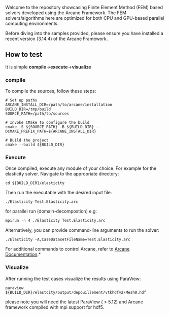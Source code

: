 Welcome to the repository showcasing Finite Element Method (FEM) based solvers developed using the Arcane Framework. The FEM solvers/algorithms here are optimized for both CPU and GPU-based parallel computing environments.

Before diving into the samples provided, please ensure you have installed a recent version (3.14.4) of the Arcane Framework.

## How to test  ##

It is simple **compile**$\rightarrow$**execute**$\rightarrow$**visualize**


### compile ###
To compile the sources, follow these steps:

~~~{sh}
# Set up paths
ARCANE_INSTALL_DIR=/path/to/arcane/installation
BUILD_DIR=/tmp/build
SOURCE_PATH=/path/to/sources

# Invoke CMake to configure the build
cmake -S ${SOURCE_PATH} -B ${BUILD_DIR} -DCMAKE_PREFIX_PATH=${ARCANE_INSTALL_DIR}

# Build the project
cmake --build ${BUILD_DIR}
~~~

### Execute ###

Once compiled, execute any module of your choice. For example for the elasticity solver. Navigate to the appropriate directory: 

~~~{sh}
cd ${BUILD_DIR}/elasticity
~~~
Then run the executable with the desired input file:
~~~{sh}
./Elasticity Test.Elasticity.arc
~~~

for parallel run (domain-decompostion) e.g:

```sh
mpirun -n 4 ./Elasticity Test.Elasticity.arc
```

Alternatively, you can provide command-line arguments to run the solver:

~~~{sh}
./Elasticity -A,CaseDatasetFileName=Test.Elasticity.arc
~~~
For additional commands to control Arcane, refer to  [Arcane Documentation](https://arcaneframework.github.io/arcane/userdoc/html/d8/dd6/arcanedoc_execution_launcher.html).* 

### Visualize ###

After running the test cases visualize the results using ParaView:

~~~{sh}
paraview ${BUILD_DIR}/elastcity/output/depouillement/vtkhdfv2/Mesh0.hdf
~~~

please note you will need the latest ParaView ( > 5.12) and Arcane framework compiled with mpi support for hdf5. 
